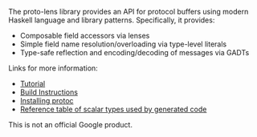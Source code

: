 The proto-lens library provides an API for protocol buffers using modern Haskell
language and library patterns.  Specifically, it provides:

  * Composable field accessors via lenses
  * Simple field name resolution/overloading via type-level literals
  * Type-safe reflection and encoding/decoding of messages via GADTs

Links for more information:

- [Tutorial](tutorial.md)
- [Build Instructions](https://github.com/google/proto-lens/blob/master/README.md)
- [Installing protoc](installing-protoc.md)
- [Reference table of scalar types used by generated code](../TYPES.md)

This is not an official Google product.
